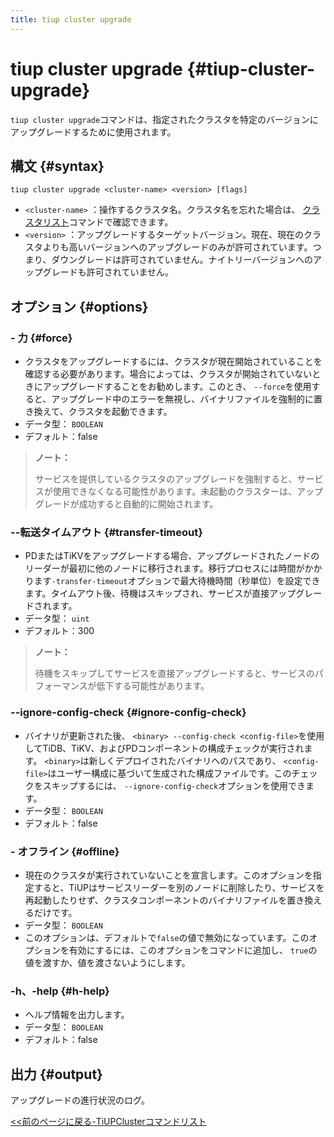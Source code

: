 ```yaml
---
title: tiup cluster upgrade
---
```


# tiup cluster upgrade {#tiup-cluster-upgrade}

`tiup cluster upgrade`コマンドは、指定されたクラスタを特定のバージョンにアップグレードするために使用されます。

## 構文 {#syntax}

```shell
tiup cluster upgrade <cluster-name> <version> [flags]
```

-   `<cluster-name>` ：操作するクラスタ名。クラスタ名を忘れた場合は、 [クラスタリスト](/tiup/tiup-component-cluster-list.md)コマンドで確認できます。
-   `<version>` ：アップグレードするターゲットバージョン。現在、現在のクラスタよりも高いバージョンへのアップグレードのみが許可されています。つまり、ダウングレードは許可されていません。ナイトリーバージョンへのアップグレードも許可されていません。

## オプション {#options}

### - 力 {#force}

-   クラスタをアップグレードするには、クラスタが現在開始されていることを確認する必要があります。場合によっては、クラスタが開始されていないときにアップグレードすることをお勧めします。このとき、 `--force`を使用すると、アップグレード中のエラーを無視し、バイナリファイルを強制的に置き換えて、クラスタを起動できます。
-   データ型： `BOOLEAN`
-   デフォルト：false

> **ノート：**
>
> サービスを提供しているクラスタのアップグレードを強制すると、サービスが使用できなくなる可能性があります。未起動のクラスターは、アップグレードが成功すると自動的に開始されます。

### --転送タイムアウト {#transfer-timeout}

-   PDまたはTiKVをアップグレードする場合、アップグレードされたノードのリーダーが最初に他のノードに移行されます。移行プロセスには時間がかかります`-transfer-timeout`オプションで最大待機時間（秒単位）を設定できます。タイムアウト後、待機はスキップされ、サービスが直接アップグレードされます。
-   データ型： `uint`
-   デフォルト：300

> **ノート：**
>
> 待機をスキップしてサービスを直接アップグレードすると、サービスのパフォーマンスが低下する可能性があります。

### --ignore-config-check {#ignore-config-check}

-   バイナリが更新された後、 `<binary> --config-check <config-file>`を使用してTiDB、TiKV、およびPDコンポーネントの構成チェックが実行されます。 `<binary>`は新しくデプロイされたバイナリへのパスであり、 `<config-file>`はユーザー構成に基づいて生成された構成ファイルです。このチェックをスキップするには、 `--ignore-config-check`オプションを使用できます。
-   データ型： `BOOLEAN`
-   デフォルト：false

### - オフライン {#offline}

-   現在のクラスタが実行されていないことを宣言します。このオプションを指定すると、TiUPはサービスリーダーを別のノードに削除したり、サービスを再起動したりせず、クラスタコンポーネントのバイナリファイルを置き換えるだけです。
-   データ型： `BOOLEAN`
-   このオプションは、デフォルトで`false`の値で無効になっています。このオプションを有効にするには、このオプションをコマンドに追加し、 `true`の値を渡すか、値を渡さないようにします。

### -h、-help {#h-help}

-   ヘルプ情報を出力します。
-   データ型： `BOOLEAN`
-   デフォルト：false

## 出力 {#output}

アップグレードの進行状況のログ。

[&lt;&lt;前のページに戻る-TiUPClusterコマンドリスト](/tiup/tiup-component-cluster.md#command-list)

